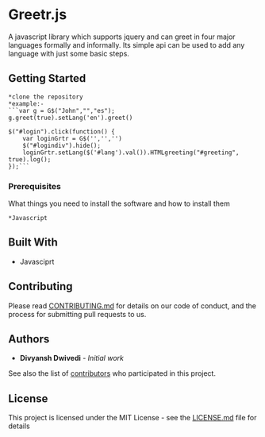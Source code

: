 # Greetr.js

A javascript library which supports jquery and can greet in four major languages formally and informally. Its simple api can be used to add any language with just some basic steps.

## Getting Started
```
*clone the repository
*example:- 
```var g = G$("John","","es");
g.greet(true).setLang('en').greet()

$("#login").click(function() {
	var loginGrtr = G$('','','')
	$("#logindiv").hide();
	loginGrtr.setLang($('#lang').val()).HTMLgreeting("#greeting", true).log();
});```
```

### Prerequisites

What things you need to install the software and how to install them

```
*Javascript
```

## Built With

* Javasciprt

## Contributing

Please read [CONTRIBUTING.md](https://gist.github.com/PurpleBooth/b24679402957c63ec426) for details on our code of conduct, and the process for submitting pull requests to us.


## Authors

* **Divyansh Dwivedi** - *Initial work*

See also the list of [contributors](https://github.com/your/project/contributors) who participated in this project.

## License

This project is licensed under the MIT License - see the [LICENSE.md](LICENSE.md) file for details


